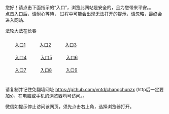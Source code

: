 您好！请点击下面指示的“入口”，浏览此网站是安全的，且为您带来平安。。 <br/>
点击入口后，请耐心等待， 过程中可能会出现无法打开的提示，请忽略，最终会进入网站. </br>

法轮大法在长春<br/>
<div style="padding:10px"><a style="margin:20px" target="_blank" href="https://d36ioi3yjgbck5.cloudfront.net/2Qpsp?sndcey" id="ccLink1" rel="nofollow">入口1</a> <a target="_blank" style="margin:20px" href="https://d180p4wtdea9fn.cloudfront.net/2Qpsp?eulvqp" id="ccLink2" rel="nofollow">入口2</a> <a style="margin:20px" target="_blank" href="https://d3dpf6zbh6euhx.cloudfront.net/2Qpsp?wqkdxyq" id="ccLink3" rel="nofollow">入口3</a></div>

<div style="padding:10px" ><a style="margin:20px" target="_blank" href="https://d36ioi3yjgbck5.cloudfront.net/2Qpsp?sndcey" id="ccLink4" rel="nofollow">入口4</a> <a style="margin:20px" href="https://d180p4wtdea9fn.cloudfront.net/2Qpsp?eulvqp" target="_blank" id="ccLink5" rel="nofollow">入口5</a> <a style="margin:20px" href="https://d3dpf6zbh6euhx.cloudfront.net/2Qpsp?wqkdxyq" target="_blank" id="ccLink6" rel="nofollow">入口6</a></div>

<div style="padding:10px"><a style="margin:20px" target="_blank" href="https://d36ioi3yjgbck5.cloudfront.net/2Qpsp?sndcey" id="ccLink7" rel="nofollow">入口7</a> <a style="margin:20px" href="https://d180p4wtdea9fn.cloudfront.net/2Qpsp?eulvqp" target="_blank" id="ccLink8" rel="nofollow">入口8</a> <a style="margin:20px" target="_blank" href="https://d3dpf6zbh6euhx.cloudfront.net/2Qpsp?wqkdxyq" id="ccLink9" rel="nofollow">入口9</a></div>

<br/>



请复制并记住免翻墙网址 https://github.com/yntd/changchunzx (http后一定要加s)，在电脑或手机的浏览器均可访问。。<br/>

微信如提示停止访问该网页，须先点击右上角，选择浏览器打开。
